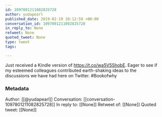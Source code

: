 ```yaml
---
id: 1097801211082825728
author: yudapearl
published_date: 2019-02-19 10:12:59 +00:00
conversation_id: 1097801211082825728
in_reply_to: None
retweet: None
quoted_tweet: None
type: tweet
tags:

---
```


Just received a Kindle version of https://t.co/wa5V5ShobE. Eager to see if my esteemed colleagues contributed earth-shaking ideas to the discussions we have had here on Twitter. #Bookofwhy

### Metadata

Author: [[@yudapearl]]
Conversation: [[conversation-1097801211082825728]]
In reply to: [[None]]
Retweet of: [[None]]
Quoted tweet: [[None]]
